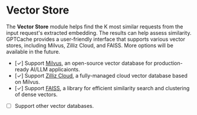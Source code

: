 # Vector Store

The **Vector Store** module helps find the K most similar requests from the input request's extracted embedding. The results can help assess similarity. GPTCache provides a user-friendly interface that supports various vector stores, including Milvus, Zilliz Cloud, and FAISS. More options will be available in the future.

  - [✓] Support [Milvus](https://milvus.io/), an open-source vector database for production-ready AI/LLM applicaionts. 
  - [✓] Support [Zilliz Cloud](https://cloud.zilliz.com/), a fully-managed cloud vector database based on Milvus.
  - [✓] Support [FAISS](https://faiss.ai/), a library for efficient similarity search and clustering of dense vectors.
  - [ ] Support other vector databases.
